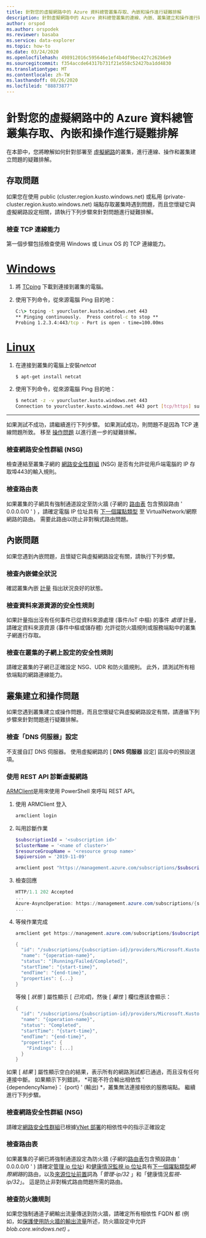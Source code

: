 ```yaml
---
title: 針對您的虛擬網路中的 Azure 資料總管叢集存取、內嵌和操作進行疑難排解
description: 針對虛擬網路中的 Azure 資料總管叢集的連線、內嵌、叢集建立和操作進行疑難排解
author: orspod
ms.author: orspodek
ms.reviewer: basaba
ms.service: data-explorer
ms.topic: how-to
ms.date: 03/24/2020
ms.openlocfilehash: 498912016c595646e1ef4b4df9bec427c262b6e9
ms.sourcegitcommit: f354accde64317b731f21e558c52427ba1dd4830
ms.translationtype: MT
ms.contentlocale: zh-TW
ms.lasthandoff: 08/26/2020
ms.locfileid: "88873877"
---
```

# <a name="troubleshoot-access-ingestion-and-operation-of-your-azure-data-explorer-cluster-in-your-virtual-network"></a>針對您的虛擬網路中的 Azure 資料總管叢集存取、內嵌和操作進行疑難排解

在本節中，您將瞭解如何針對部署至 [虛擬網路](/azure/virtual-network/virtual-networks-overview)的叢集，進行連線、操作和叢集建立問題的疑難排解。

## <a name="access-issues"></a>存取問題

如果您在使用 public (cluster.region.kusto.windows.net) 或私用 (private-cluster.region.kusto.windows.net) 端點存取叢集時遇到問題，而且您懷疑它與虛擬網路設定相關，請執行下列步驟來針對問題進行疑難排解。

### <a name="check-tcp-connectivity"></a>檢查 TCP 連線能力

第一個步驟包括檢查使用 Windows 或 Linux OS 的 TCP 連線能力。

# <a name="windows"></a>[Windows](#tab/windows)

1. 將 [TCping](https://www.elifulkerson.com/projects/tcping.php) 下載到連接到叢集的電腦。
1. 使用下列命令，從來源電腦 Ping 目的地：

   ```cmd
   C:\> tcping -t yourcluster.kusto.windows.net 443 
   ** Pinging continuously.  Press control-c to stop **
   Probing 1.2.3.4:443/tcp - Port is open - time=100.00ms
   ```

# <a name="linux"></a>[Linux](#tab/linux)

1. 在連接到叢集的電腦上安裝*netcat*

   ```bash
   $ apt-get install netcat
   ```

1. 使用下列命令，從來源電腦 Ping 目的地：

   ```bash
   $ netcat -z -v yourcluster.kusto.windows.net 443
   Connection to yourcluster.kusto.windows.net 443 port [tcp/https] succeeded!
   ```
---

如果測試不成功，請繼續進行下列步驟。 如果測試成功，則問題不是因為 TCP 連線問題所致。 移至 [操作問題](#cluster-creation-and-operations-issues) 以進行進一步的疑難排解。

### <a name="check-the-network-security-group-nsg"></a>檢查網路安全性群組 (NSG) 

檢查連結至叢集子網的 [網路安全性群組](/azure/virtual-network/security-overview) (NSG) 是否有允許從用戶端電腦的 IP 存取埠443的輸入規則。

### <a name="check-route-table"></a>檢查路由表

如果叢集的子網具有強制通道設定至防火牆 (子網的 [路由表](/azure/virtual-network/virtual-networks-udr-overview) 包含預設路由 ' 0.0.0.0/0 ' ) ，請確定電腦 IP 位址具有 [下一個躍點類型](/azure/virtual-network/virtual-networks-udr-overview) 至 VirtualNetwork/網際網路的路由。 需要此路由以防止非對稱式路由問題。

## <a name="ingestion-issues"></a>內嵌問題

如果您遇到內嵌問題，且懷疑它與虛擬網路設定有關，請執行下列步驟。

### <a name="check-ingestion-health"></a>檢查內嵌健全狀況

確認叢集內嵌 [計量](using-metrics.md#ingestion-health-and-performance-metrics) 指出狀況良好的狀態。

### <a name="check-security-rules-on-data-source-resources"></a>檢查資料來源資源的安全性規則

如果計量指出沒有任何事件已從資料來源處理 (事件/IoT 中樞) 的事件 *處理* 計量，請確定資料來源資源 (事件中樞或儲存體) 允許從防火牆規則或服務端點中的叢集子網進行存取。

### <a name="check-security-rules-configured-on-clusters-subnet"></a>檢查在叢集的子網上設定的安全性規則

請確定叢集的子網已正確設定 NSG、UDR 和防火牆規則。 此外，請測試所有相依端點的網路連線能力。 

## <a name="cluster-creation-and-operations-issues"></a>叢集建立和操作問題

如果您遇到叢集建立或操作問題，而且您懷疑它與虛擬網路設定有關，請遵循下列步驟來針對問題進行疑難排解。

### <a name="check-the-dns-servers-configuration"></a>檢查「DNS 伺服器」設定

不支援自訂 DNS 伺服器。 使用虛擬網路的 [ **DNS 伺服器** 設定] 區段中的預設選項。

### <a name="diagnose-the-virtual-network-with-the-rest-api"></a>使用 REST API 診斷虛擬網路

[ARMClient](https://chocolatey.org/packages/ARMClient)是用來使用 PowerShell 來呼叫 REST API。 

1. 使用 ARMClient 登入

   ```powerShell
   armclient login
   ```

1. 叫用診斷作業

    ```powershell
    $subscriptionId = '<subscription id>'
    $clusterName = '<name of cluster>'
    $resourceGroupName = '<resource group name>'
    $apiversion = '2019-11-09'
    
    armclient post "https://management.azure.com/subscriptions/$subscriptionId/resourceGroups/$resourceGroupName/providers/Microsoft.Kusto/clusters/$clusterName/diagnoseVirtualNetwork?api-version=$apiversion" -verbose
    ```

1. 檢查回應

    ```powershell
    HTTP/1.1 202 Accepted
    ...
    Azure-AsyncOperation: https://management.azure.com/subscriptions/{subscription-id}/providers/Microsoft.Kusto/locations/{location}/operationResults/{operation-id}?api-version=2019-11-09
    ...
    ```

1. 等候作業完成

    ```powershell
    armclient get https://management.azure.com/subscriptions/$subscriptionId/providers/Microsoft.Kusto/locations/{location}/operationResults/{operation-id}?api-version=2019-11-09
    
    {
      "id": "/subscriptions/{subscription-id}/providers/Microsoft.Kusto/locations/{location}/operationresults/{operation-id}",
      "name": "{operation-name}",
      "status": "[Running/Failed/Completed]",
      "startTime": "{start-time}",
      "endTime": "{end-time}",
      "properties": {...}
    }
    ```
    
   等候 [ *狀態* ] 屬性顯示 [ *已完成*]，然後 [ *屬性* ] 欄位應該會顯示：

    ```powershell
    {
      "id": "/subscriptions/{subscription-id}/providers/Microsoft.Kusto/locations/{location}/operationresults/{operation-id}",
      "name": "{operation-name}",
      "status": "Completed",
      "startTime": "{start-time}",
      "endTime": "{end-time}",
      "properties": {
        "Findings": [...]
      }
    }
    ```

如果 [ *結果* ] 屬性顯示空白的結果，表示所有的網路測試都已通過，而且沒有任何連接中斷。 如果顯示下列錯誤， *可能不符合輸出相依性 ' {dependencyName}： {port} ' (輸出) *，叢集無法連接相依的服務端點。 繼續進行下列步驟。

### <a name="check-network-security-group-nsg"></a>檢查網路安全性群組 (NSG) 

請確定[網路安全性群組](/azure/virtual-network/security-overview)已根據[VNet 部署](vnet-deployment.md#dependencies-for-vnet-deployment)的相依性中的指示正確設定

### <a name="check-route-table"></a>檢查路由表

如果叢集的子網已將強制通道設定為防火牆 (子網的[路由表](/azure/virtual-network/virtual-networks-udr-overview)包含預設路由 ' 0.0.0.0/0 ' ) 請確定[管理 ip 位址](vnet-deployment.md#azure-data-explorer-management-ip-addresses)) 和[健康情況監視 ip 位址](vnet-deployment.md#health-monitoring-addresses)具有[下一個躍點類型](/azure/virtual-network/virtual-networks-udr-overview##next-hop-types-across-azure-tools)*網際網路*的路由，以及[來源位址前置](/azure/virtual-network/virtual-networks-udr-overview#how-azure-selects-a-route)詞為「*管理-ip/32* 」和「健康情況*監視-ip/32*」。 這是防止非對稱式路由問題所需的路由。

### <a name="check-firewall-rules"></a>檢查防火牆規則

如果您強制通道子網輸出流量傳送到防火牆，請確定所有相依性 FQDN 都 (例如，如[保護使用防火牆的輸出流量](vnet-deployment.md#securing-outbound-traffic-with-firewall)所述，防火牆設定中允許*blob.core.windows.net) 。*
